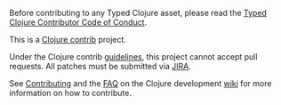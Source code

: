 Before contributing to any Typed Clojure asset, please read the [Typed Clojure Contributor Code of Conduct](CODE_OF_CONDUCT.md).

This is a [Clojure contrib] project.

Under the Clojure contrib [guidelines], this project cannot accept
pull requests. All patches must be submitted via [JIRA].

See [Contributing] and the [FAQ] on the Clojure development [wiki] for
more information on how to contribute.

[Clojure contrib]: http://dev.clojure.org/display/doc/Clojure+Contrib
[Contributing]: http://dev.clojure.org/display/community/Contributing
[FAQ]: http://dev.clojure.org/display/community/Contributing+FAQ
[JIRA]: http://dev.clojure.org/jira/browse/CTYP
[guidelines]: http://dev.clojure.org/display/community/Guidelines+for+Clojure+Contrib+committers
[wiki]: http://dev.clojure.org/

